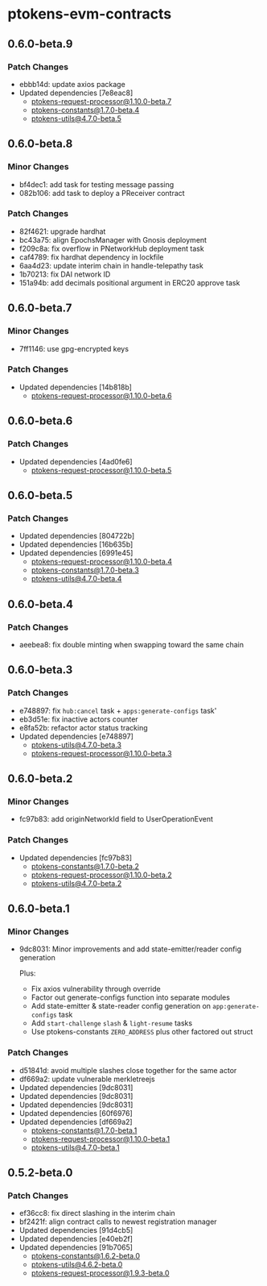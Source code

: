 # ptokens-evm-contracts

## 0.6.0-beta.9

### Patch Changes

- ebbb14d: update axios package
- Updated dependencies [7e8eac8]
  - ptokens-request-processor@1.10.0-beta.7
  - ptokens-constants@1.7.0-beta.4
  - ptokens-utils@4.7.0-beta.5

## 0.6.0-beta.8

### Minor Changes

- bf4dec1: add task for testing message passing
- 082b106: add task to deploy a PReceiver contract

### Patch Changes

- 82f4621: upgrade hardhat
- bc43a75: align EpochsManager with Gnosis deployment
- f209c8a: fix overflow in PNetworkHub deployment task
- caf4789: fix hardhat dependency in lockfile
- 6aa4d23: update interim chain in handle-telepathy task
- 1b70213: fix DAI network ID
- 151a94b: add decimals positional argument in ERC20 approve task

## 0.6.0-beta.7

### Minor Changes

- 7ff1146: use gpg-encrypted keys

### Patch Changes

- Updated dependencies [14b818b]
  - ptokens-request-processor@1.10.0-beta.6

## 0.6.0-beta.6

### Patch Changes

- Updated dependencies [4ad0fe6]
  - ptokens-request-processor@1.10.0-beta.5

## 0.6.0-beta.5

### Patch Changes

- Updated dependencies [804722b]
- Updated dependencies [16b635b]
- Updated dependencies [6991e45]
  - ptokens-request-processor@1.10.0-beta.4
  - ptokens-constants@1.7.0-beta.3
  - ptokens-utils@4.7.0-beta.4

## 0.6.0-beta.4

### Patch Changes

- aeebea8: fix double minting when swapping toward the same chain

## 0.6.0-beta.3

### Patch Changes

- e748897: fix `hub:cancel` task + `apps:generate-configs` task'
- eb3d51e: fix inactive actors counter
- e8fa52b: refactor actor status tracking
- Updated dependencies [e748897]
  - ptokens-utils@4.7.0-beta.3
  - ptokens-request-processor@1.10.0-beta.3

## 0.6.0-beta.2

### Minor Changes

- fc97b83: add originNetworkId field to UserOperationEvent

### Patch Changes

- Updated dependencies [fc97b83]
  - ptokens-constants@1.7.0-beta.2
  - ptokens-request-processor@1.10.0-beta.2
  - ptokens-utils@4.7.0-beta.2

## 0.6.0-beta.1

### Minor Changes

- 9dc8031: Minor improvements and add state-emitter/reader config generation

  Plus:

  - Fix axios vulnerability through override
  - Factor out generate-configs function into separate modules
  - Add state-emitter & state-reader config generation on `app:generate-configs` task
  - Add `start-challenge` `slash` & `light-resume` tasks
  - Use ptokens-constants `ZERO_ADDRESS` plus other factored out struct

### Patch Changes

- d51841d: avoid multiple slashes close together for the same actor
- df669a2: update vulnerable merkletreejs
- Updated dependencies [9dc8031]
- Updated dependencies [9dc8031]
- Updated dependencies [9dc8031]
- Updated dependencies [60f6976]
- Updated dependencies [df669a2]
  - ptokens-constants@1.7.0-beta.1
  - ptokens-request-processor@1.10.0-beta.1
  - ptokens-utils@4.7.0-beta.1

## 0.5.2-beta.0

### Patch Changes

- ef36cc8: fix direct slashing in the interim chain
- bf2421f: align contract calls to newest registration manager
- Updated dependencies [91d4cb5]
- Updated dependencies [e40eb2f]
- Updated dependencies [91b7065]
  - ptokens-constants@1.6.2-beta.0
  - ptokens-utils@4.6.2-beta.0
  - ptokens-request-processor@1.9.3-beta.0
